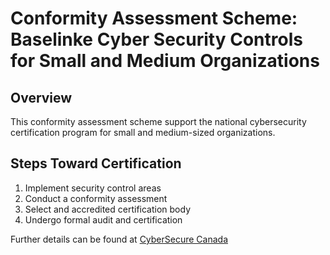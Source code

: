 # Conformity Assessment Scheme: Baselinke Cyber Security Controls for Small and Medium Organizations

## Overview

This conformity assessment scheme support the national cybersecurity certification program for small and medium-sized organizations.

## Steps Toward Certification

1. Implement security control areas
2. Conduct a conformity assessment
3. Select and accredited certification body
4. Undergo formal audit and certification

Further details can be found at [CyberSecure Canada](https://ised-isde.canada.ca/site/cybersecure-canada/en)
